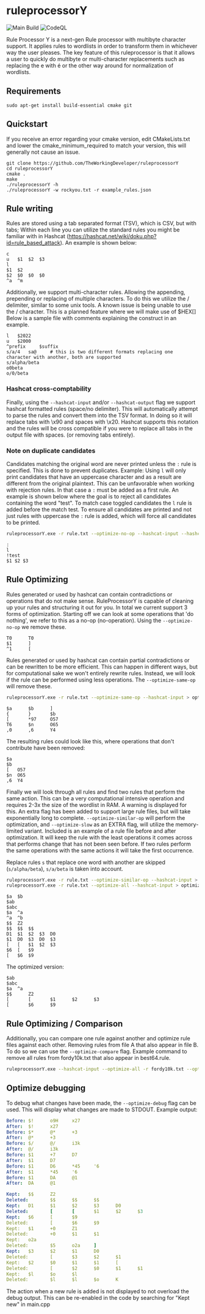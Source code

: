 # ruleprocessorY
![Main Build](https://github.com/TheWorkingDeveloper/ruleprocessorY/actions/workflows/cmake.yml/badge.svg) 
![CodeQL](https://github.com/TheWorkingDeveloper/ruleprocessorY/actions/workflows/codeql-analysis.yml/badge.svg)

Rule Processor Y is a next-gen Rule processor with multibyte character support. It applies rules to wordlists in order to transform them in whichever way the user pleases.
The key feature of this ruleprocessor is that it allows a user to quickly do multibyte or multi-character replacements such as replacing the e with é or the other way around for normalization of wordlists.

## Requirements
```
sudo apt-get install build-essential cmake git
```

## Quickstart
If you receive an error regarding your cmake version, edit CMakeLists.txt and lower the cmake_minimum_required to match your version, this will generally not cause an issue. 
```
git clone https://github.com/TheWorkingDeveloper/ruleprocessorY
cd ruleprocessorY
cmake .
make
./ruleprocessorY -h
./ruleprocessorY -w rockyou.txt -r example_rules.json
```

## Rule writing
Rules are stored using a tab separated format (TSV), which is CSV, but with tabs; Within each line you can utilize the standard rules you might be familiar with in Hashcat (https://hashcat.net/wiki/doku.php?id=rule_based_attack). An example is shown below:
```tsv
c
u   $1  $2  $3
l
$1  $2
$2  $0  $0  $0
^a  ^m
```

Additionally, we support multi-character rules. Allowing the appending, prepending or replacing of multiple characters. To do this we utilize the / delimiter, similar to some unix tools.
A known issue is being unable to use the / character. This is a planned feature where we will make use of $HEX[]
Below is a sample file with comments explaining the construct in an example. 
```tsv
l   $2022
u   $2000
^prefix     $suffix
s/a/4   sa@     # this is two different formats replacing one character with another, both are supported
s/alpha/beta
o0beta
o/0/beta
```

### Hashcat cross-comptability
Finally, using the `--hashcat-input` and/or `--hashcat-output` flag we support hashcat formatted rules (space/no delimiter). This will automatically attempt to parse the rules and convert them into the TSV format.
In doing so it will replace tabs with \x90 and spaces with \x20. Hashcat supports this notation and the rules will be cross compatible if you were to replace all tabs in the output file with spaces. (or removing tabs entirely).

### Note on duplicate candidates
Candidates matching the original word are never printed unless the `:` rule is specified. This is done to prevent duplicates. Example: Using `l` will only print candidates that have an uppercase character and as a result are different from the original plaintext. This can be unfavorable when working with rejection rules. In that case a `:` must be added as a first rule. An example is shown below where the goal is to reject all candidates containing the word "test". To match case toggled candidates the `l` rule is added before the match test. To ensure all candidates are printed and not just rules with uppercase the `:` rule is added, which will force all candidates to be printed.
```bash
ruleprocessorY.exe -r rule.txt --optimize-no-op --hashcat-input --hashcat-output > optimized_rule.txt
```
```tsv
:
l
!test
$1 $2 $3
```


## Rule Optimizing
Rules generated or used by hashcat can contain contradictions or operations that do not make sense. RuleProcessorY is capable of cleaning up your rules and structuring it out for you. In total we current support 3 forms of optimization. Starting off we can look at some operations that 'do nothing', we refer to this as a no-op (no-operation). Using the `--optimize-no-op` we remove these. 
```tsv
T0      T0
$1      ]
^1      [
```

Rules generated or used by hashcat can contain partial contradictions or can be rewritten to be more efficient. This can happen in different ways, but for computational sake we won't entirely rewrite rules. Instead, we will look if the rule can be performed using less operations. The `--optimize-same-op` will remove these.

```bash
ruleprocessorY.exe -r rule.txt --optimize-same-op --hashcat-input > optimized_rule.txt
```
```tsv
$a      $b      ]
{       }       $b
[       *97     O57
T6      $n      O65
,0      ,6      Y4
```
The resulting rules could look like this, where operations that don't contribute have been removed:
```tsv
$a
$b
[   O57
$n  O65
,6  Y4
```

Finally we will look through all rules and find two rules that perform the same action. This can be a very computational intensive operation and requires 2-3x the size of the wordlist in RAM. A warning is displayed for this. An extra flag has been added to support large rule files, but will take exponentially long to complete.
`--optimize-similar-op` will perform the optimization, and `--optimize-slow` as an EXTRA flag, will utilize the memory-limited variant. Included is an example of a rule file before and after optimization. It will keep the rule with the least operations it comes across that performs change that has not been seen before. If two rules perform the same operations with the same actions it will take the first occurrence. 

Replace rules `s` that replace one word with another are skipped (`s/alpha/beta`), `s/a/beta` is taken into account.

```bash
ruleprocessorY.exe -r rule.txt --optimize-similar-op --hashcat-input > optimized_rule.txt
ruleprocessorY.exe -r rule.txt --optimize-all --hashcat-input > optimized_rule.txt
```
```tsv
$a  $b
$ab
$abc
$a  ^a
^a  ^b
$$  Z2
$$  $$  $$
D1  $1  $2  $3  D0
$1  D0  $3  D0  $3
[   [   $1  $2  $3
$6  [   $9
[   $6  $9
```

The optimized version:
```tsv
$ab
$abc
$a  ^a
$$      Z2
[       [       $1      $2      $3
[       $6      $9
```

## Rule Optimizing / Comparison
Additionally, you can compare one rule against another and optimize rule files against each other. Removing rules from file A that also appear in file B. To do so we can use the `--optimize-compare` flag. Example command to remove all rules from fordy10k.txt that also appear in best64.rule.
```bash
ruleprocessorY.exe --hashcat-input --optimize-all -r fordy10k.txt --optimize-compare best64.rule
```

## Optimize debugging
To debug what changes have been made, the `--optimize-debug` flag can be used. This will display what changes are made to STDOUT.
Example output:
```yml
Before: $!      o9H     x27
After:  $!      x27
Before: $*      @*      +3
After:  @*      +3
Before: $/      @/      i3k
After:  @/      i3k
Before: $1      +7      D7
After:  $1      D7
Before: $1      D6      *45     '6
After:  $1      *45     '6
Before: $1      DA      @1
After:  DA      @1

Kept:   $$      Z2
Deleted:        $$      $$      $$
Kept:   D1      $1      $2      $3      D0
Deleted:        [       [       $1      $2      $3
Kept:   $6      [       $9
Deleted:        [       $6      $9
Kept:   $1      +0      Z1
Deleted:        +0      $1      $1
Kept:   o2a
Deleted:        $5      o2a     ]
Kept:   $3      $2      $1      D0
Deleted:        [       $3      $2      $1
Kept:   $2      $0      $1      $1      [
Deleted:        [       $2      $0      $1      $1
Kept:   $l      $o      $l
Deleted:        $l      $l      $o      K
```

The action when a new rule is added is not displayed to not overload the debug output. This can be re-enabled in the code by searching for "Kept new" in main.cpp
